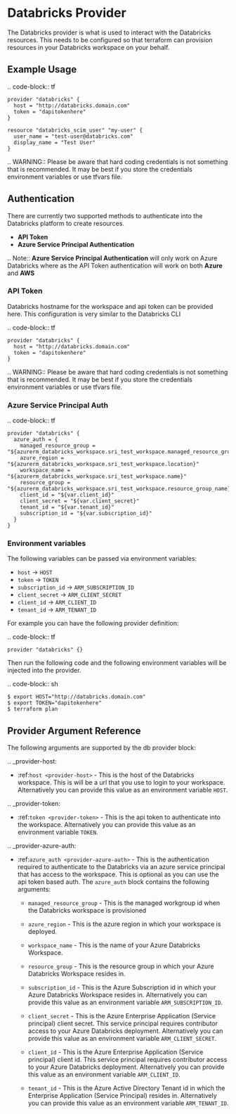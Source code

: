 # Databricks Provider

The Databricks provider is what is used to interact with the Databricks resources. This needs to be configured so that 
terraform can provision resources in your Databricks workspace on your behalf.  

## Example Usage

.. code-block:: tf
    
    provider "databricks" {
      host = "http://databricks.domain.com"
      token = "dapitokenhere"
    }
    
    resource "databricks_scim_user" "my-user" {
      user_name = "test-user@databricks.com"
      display_name = "Test User"
    }

.. WARNING:: Please be aware that hard coding credentials is not something that is recommended.
             It may be best if you store the credentials environment variables or use tfvars file.

## Authentication

There are currently two supported methods to authenticate into the Databricks platform to create resources.

* **API Token** 
* **Azure Service Principal Authentication** 

.. Note:: **Azure Service Principal Authentication** will only work on Azure Databricks where as the API Token
          authentication will work on both **Azure** and **AWS**

### API Token

Databricks hostname for the workspace and api token can be provided here. This configuration is very similar to the 
Databricks CLI

.. code-block:: tf

    provider "databricks" {
      host = "http://databricks.domain.com"
      token = "dapitokenhere"
    }

.. WARNING:: Please be aware that hard coding credentials is not something that is recommended.
             It may be best if you store the credentials environment variables or use tfvars file.


### Azure Service Principal Auth

.. code-block:: tf

    provider "databricks" {
      azure_auth = {
        managed_resource_group = "${azurerm_databricks_workspace.sri_test_workspace.managed_resource_group_name}"
        azure_region = "${azurerm_databricks_workspace.sri_test_workspace.location}"
        workspace_name = "${azurerm_databricks_workspace.sri_test_workspace.name}"
        resource_group = "${azurerm_databricks_workspace.sri_test_workspace.resource_group_name}"
        client_id = "${var.client_id}"
        client_secret = "${var.client_secret}"
        tenant_id = "${var.tenant_id}"
        subscription_id = "${var.subscription_id}"
      }
    }

### Environment variables

The following variables can be passed via environment variables:

* `host` → `HOST`
* `token` → `TOKEN`
* `subscription_id` → `ARM_SUBSCRIPTION_ID`
* `client_secret` → `ARM_CLIENT_SECRET`
* `client_id` → `ARM_CLIENT_ID`
* `tenant_id` → `ARM_TENANT_ID`

For example you can have the following provider definition:

.. code-block:: tf

    provider "databricks" {}

Then run the following code and the following environment variables will be injected into the provider.    

.. code-block:: sh

    $ export HOST="http://databricks.domain.com"
    $ export TOKEN="dapitokenhere"
    $ terraform plan

## Provider Argument Reference

The following arguments are supported by the db provider block:

.. _provider-host:
* :ref:`host <provider-host>` - This is the host of the Databricks workspace. This is will be a url that you use to login to your workspace. 
Alternatively you can provide this value as an environment variable `HOST`.

.. _provider-token:
* :ref:`token <provider-token>` - This is the api token to authenticate into the workspace. Alternatively you can provide this value as an 
environment variable `TOKEN`. 

.. _provider-azure-auth:
* :ref:`azure_auth <provider-azure-auth>` - This is the authentication required to authenticate to the Databricks via an azure service principal 
that has access to the workspace. This is optional as you can use the api token based auth. The `azure_auth` block 
contains the following arguments:
    
    * `managed_resource_group` - This is the managed workgroup id when the Databricks workspace is provisioned
    
    * `azure_region` - This is the azure region in which your workspace is deployed.
    
    * `workspace_name` - This is the name of your Azure Databricks Workspace.
    
    * `resource_group` - This is the resource group in which your Azure Databricks Workspace resides in.
    
    * `subscription_id` - This is the Azure Subscription id in which your Azure Databricks Workspace resides in. 
    Alternatively you can provide this value as an environment variable `ARM_SUBSCRIPTION_ID`.
                                                                                  
    * `client_secret` - This is the Azure Enterprise Application (Service principal) client secret. This service 
    principal requires contributor access to your Azure Databricks deployment. Alternatively you can provide this 
    value as an environment variable `ARM_CLIENT_SECRET`.  
    
    * `client_id` - This is the Azure Enterprise Application (Service principal) client id. This service principal 
    requires contributor access to your Azure Databricks deployment. Alternatively you can provide this value as an 
    environment variable `ARM_CLIENT_ID`.  
    
    * `tenant_id` - This is the Azure Active Directory Tenant id in which the Enterprise Application (Service Principal) 
    resides in. Alternatively you can provide this value as an environment variable `ARM_TENANT_ID`.  
